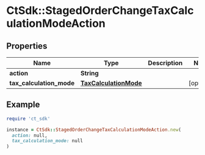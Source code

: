 # CtSdk::StagedOrderChangeTaxCalculationModeAction

## Properties

| Name | Type | Description | Notes |
| ---- | ---- | ----------- | ----- |
| **action** | **String** |  |  |
| **tax_calculation_mode** | [**TaxCalculationMode**](TaxCalculationMode.md) |  | [optional] |

## Example

```ruby
require 'ct_sdk'

instance = CtSdk::StagedOrderChangeTaxCalculationModeAction.new(
  action: null,
  tax_calculation_mode: null
)
```

